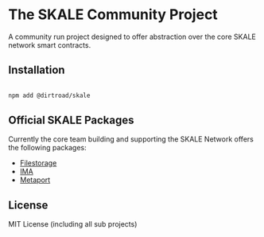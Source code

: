 # The SKALE Community Project

A community run project designed to offer abstraction over the core SKALE network smart contracts.

Installation
----------

```bash

npm add @dirtroad/skale

```

Official SKALE Packages
----------
Currently the core team building and supporting the SKALE Network offers the following packages:

- [Filestorage](https://github.com/skalenetwork/filestorage.js)
- [IMA](https://github.com/skalenetwork/ima-js)
- [Metaport](https://github.com/skalenetwork/metaport)


License
----------
MIT License (including all sub projects)
